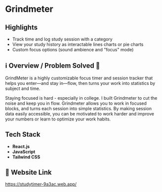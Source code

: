 # Grindmeter

## Highlights 

- Track time and log study session with a category
- View your study history as interactable lines charts or pie charts
- Custom focus options (sound ambience and "focus" mode)

##  ℹ️ Overview / Problem Solved 🚀

GrindMeter is a highly customizable focus timer and session tracker that helps you enter—and stay in—flow, then turns your work into statistics by subject and time. 
 
Staying focused is hard - especially in college. I built Grindmeter to cut the noise and keep you in flow. Grindmeter allows you to work in focused blocks, and turns each session into simple statistics. By making session data easily accessible, you can be motivated to work harder and improve your numbers or learn to optimize your work habits. 


## Tech Stack

- **React.js**
- **JavaScript**
- **Tailwind CSS**

## 🔗 Website Link 

https://studytimer-9a3ac.web.app/ 


